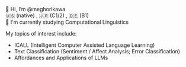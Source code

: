 👋 Hi, I’m @meghorikawa  
🇺🇸 (native) , 🇯🇵 (C1/2) , 🇩🇪 (B1)  
📗 I'm currently studying Computational Linguistics  



My topics of interest include:
   - ICALL (Intelligent Computer Assisted Language Learning)
   - Text Classification (Sentiment / Affect Analysis; Error Classification)
   - Affordances and Applications of LLMs



<!---
meghorikawa/meghorikawa is a ✨ special ✨ repository because its `README.md` (this file) appears on your GitHub profile.
You can click the Preview link to take a look at your changes.
--->
